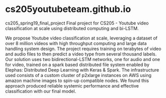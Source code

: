 # cs205youtubeteam.github.io
cs205_spring19_final_project
Final project for CS205 - Youtube video classification at scale using distributed computing and bi-LSTM.

We propose Youtube video classification at scale, leveraging a dataset of over 8 million videos with high throughput computing and large data handling system design. The project requires training on terabytes of video and audio files to then predict a video type from several thousand labels. Our solution uses two bidirectional-LSTM networks, one for audio and one for video, trained on a spark based distributed file system enabled by Elephas: Distributed Deep Learning with Keras & Spark. The infrastructure used consists of a custom cluster of p2xlarge instances on AWS using amazon machine images to spin-up compatible nodes. We found this approach produced reliable systemic performance and effective classification with our final model.
